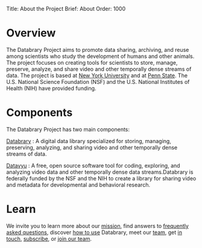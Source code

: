 Title: About the Project
Brief: About
Order: 1000

# Overview

The Databrary Project aims to promote data sharing, archiving, and reuse among scientists who study the development of humans and other animals. The project focuses on creating tools for scientists to store, manage, preserve, analyze, and share video and other temporally dense streams of data. The project is based at [New York University](http://www.nyu.edu) and at [Penn State](http://www.psu.edu). The U.S. National Science Foundation (NSF) and the U.S. National Institutes of Health (NIH) have provided funding. 

# Components

The Databrary Project has two main components:

[Databrary](http://databrary.org)
:   A digital data library specialized for storing, managing, preserving, analyzing, and sharing video and other temporally dense streams of data.

[Datavyu](http://datavyu.org)
:   A free, open source software tool for coding, exploring, and analyzing video data and other temporally dense data streams.Databrary is federally funded by the NSF and the NIH to create a library for sharing video and metadata for developmental and behavioral research.

# Learn

We invite you to learn more about our [mission](|filename|about/mission.md), find answers to [frequently asked questions](|filename|about/faqs.md), discover [how to use](|filename|about/use-cases.md) Databrary, meet our [team](|filename|about/team.md), get [in touch](|filename|about/contact.md), [subscribe](|filename|about/newsletter.md), or [join our team](|filename|about/jobs.md).
